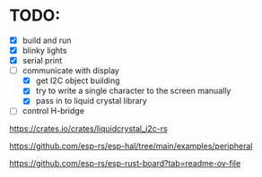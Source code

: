 # TODO:

- [x] build and run
- [x] blinky lights
- [x] serial print
- [ ] communicate with display
    - [x] get I2C object building
    - [x] try to write a single character to the screen manually
    - [x] pass in to liquid crystal library
- [ ] control H-bridge

https://crates.io/crates/liquidcrystal_i2c-rs

https://github.com/esp-rs/esp-hal/tree/main/examples/peripheral

https://github.com/esp-rs/esp-rust-board?tab=readme-ov-file